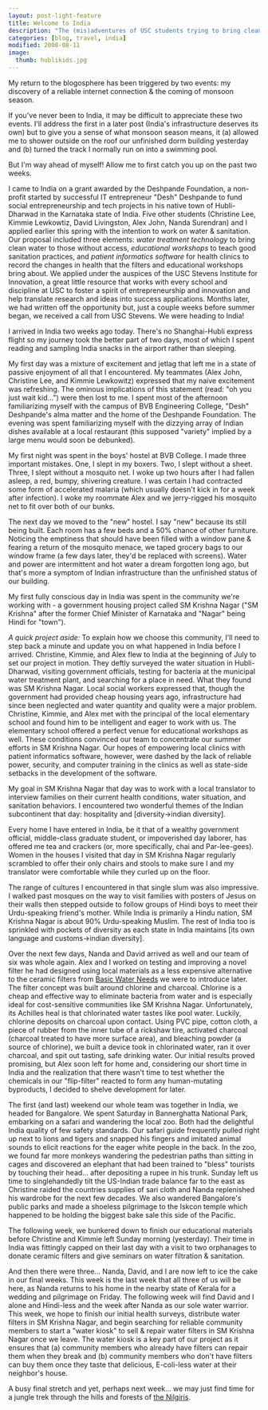 ```yaml
---
layout: post-light-feature
title: Welcome to India
description: "The (mis)adventures of USC students trying to bring clean water to an Indian village."
categories: [blog, travel, india]
modified: 2008-08-11
image:
  thumb: hublikids.jpg
---
```

My return to the blogosphere has been triggered by two events: my discovery of a reliable internet connection & the coming of monsoon season.

If you've never been to India, it may be difficult to appreciate these two events.  I'll address the first in a later post (India's infrastructure deserves its own) but to give you a sense of what monsoon season means, it (a) allowed me to shower outside on the roof our unfinished dorm building yesterday and (b) turned the track I normally run on into a swimming pool.

But I'm way ahead of myself!  Allow me to first catch you up on the past two weeks.

I came to India on a grant awarded by the Deshpande Foundation, a non-profit started by successful IT entrepreneur "Desh" Deshpande to fund social entrepreneurship and tech projects in his native town of Hubli-Dharwad in the Karnataka state of India.  Five other students (Christine Lee, Kimmie Lewkowtiz, David Livingston, Alex John, Nanda Surendran) and I applied earlier this spring with the intention to work on water & sanitation.  Our proposal included three elements: <em>water treatment technology</em> to bring clean water to those without access, <em>educational workshops</em> to teach good sanitation practices, and <em>patient informatics software</em> for health clinics to record the changes in health that the filters and educational workshops bring about.  We applied under the auspices of the USC Stevens Institute for Innovation, a great little resource that works with every school and discipline at USC to foster a spirit of entrepreneurship and innovation and help translate research and ideas into success applications.  Months later, we had written off the opportunity but, just a couple weeks before summer began, we received a call from USC Stevens.  We were heading to India!

I arrived in India two weeks ago today.  There's no Shanghai-Hubli express flight so my journey took the better part of two days, most of which I spent reading and sampling India snacks in the airport rather than sleeping.

My first day was a mixture of excitement and jetlag that left me in a state of passive enjoyment of all that I encountered.  My teammates (Alex John, Christine Lee, and Kimmie Lewkowitz) expressed that my naive excitement was refreshing.  The ominous implications of this statement (read: "oh you just wait kid...") were then lost to me.  I spent most of the afternoon familiarizing myself with the campus of BVB Engineering College, "Desh" Deshpande's alma matter and the home of the Deshpande Foundation.  The evening was spent familiarizing myself with the dizzying array of Indian dishes available at a local restaurant (this supposed "variety" implied by a large menu would soon be debunked).

My first night was spent in the boys' hostel at BVB College.  I made three important mistakes.  One, I slept in my boxers.  Two, I slept without a sheet.  Three, I slept without a mosquito net.  I woke up two hours after I had fallen asleep, a red, bumpy, shivering creature.  I was certain I had contracted some form of accelerated malaria (which usually doesn't kick in for a week after infection).  I woke my roommate Alex and we jerry-rigged his mosquito net to fit over both of our bunks.

The next day we moved to the "new" hostel.  I say "new" because its still being built.  Each room has a few beds and a 50% chance of other furniture.  Noticing the emptiness that should have been filled with a window pane & fearing a return of the mosquito menace, we taped grocery bags to our window frame (a few days later, they'd be replaced with screens).  Water and power are intermittent and hot water a dream forgotten long ago, but that's more a symptom of Indian infrastructure than the unfinished status of our building.

My first fully conscious day in India was spent in the community we're working with - a government housing project called SM Krishna Nagar ("SM Krishna" after the former Chief Minister of Karnataka and "Nagar" being Hindi for "town").

<em>A quick project aside:</em> To explain how we choose this community, I'll need to step back a minute and update you on what happened in India before I arrived.  Christine, Kimmie, and Alex flew to India at the beginning of July to set our project in motion.  They deftly surveyed the water situation in Hubli-Dharwad, visiting government officials, testing for bacteria at the municipal water treatment plant, and searching for a place in need.  What they found was SM Krishna Nagar.  Local social workers expressed that, though the government had provided cheap housing years ago, infrastructure had since been neglected and water quantity and quality were a major problem.  Christine, Kimmie, and Alex met with the principal of the local elementary school and found him to be intelligent and eager to work with us.  The elementary school offered a perfect venue for educational workshops as well.  These conditions convinced our team to concentrate our summer efforts in SM Krishna Nagar. Our hopes of empowering local clinics with patient informatics software, however, were dashed by the lack of reliable power, security, and computer training in the clinics as well as state-side setbacks in the development of the software.

My goal in SM Krishna Nagar that day was to work with a local translator to interview families on their current health conditions, water situation, and sanitation behaviors.  I encountered two wonderful themes of the Indian subcontinent that day: hospitality and [diversity->indian diversity].

Every home I have entered in India, be it that of a wealthy government official, middle-class graduate student, or impoverished day laborer, has offered me tea and crackers (or, more specifically, chai and Par-lee-gees).  Women in the houses I visited that day in SM Krishna Nagar regularly scrambled to offer their only chairs and stools to make sure I and my translator were comfortable while they curled up on the floor.

The range of cultures I encountered in that single slum was also impressive.  I walked past mosques on the way to visit families with posters of Jesus on their walls then stepped outside to follow groups of Hindi boys to meet their Urdu-speaking friend's mother.  While India is primarily a Hindu nation, SM Krishna Nagar is about 90% Urdu-speaking Muslim.  The rest of India too is sprinkled with pockets of diversity as each state in India maintains [its own language and customs->indian diversity].

Over the next few days, Nanda and David arrived as well and our team of six was whole again.  Alex and I worked on testing and improving a novel filter he had designed using local materials as a less expensive alternative to the ceramic filters from <a href="http://www.atatwork.org/page/177">Basic Water Needs</a> we were to introduce later.  The filter concept was built around chlorine and charcoal.  Chlorine is a cheap and effective way to eliminate bacteria from water and is especially ideal for cost-sensitive communities like SM Krishna Nagar.  Unfortunately, its Achilles heal is that chlorinated water tastes like pool water.  Luckily, chlorine deposits on charcoal upon contact.  Using PVC pipe, cotton cloth, a piece of rubber from the inner tube of a rickshaw tire, activated charcoal (charcoal treated to have more surface area), and bleaching powder (a source of chlorine), we built a device took in chlorinated water, ran it over charcoal, and spit out tasting, safe drinking water.  Our initial results proved promising, but Alex soon left for home and, considering our short time in India and the realization that there wasn't time to test whether the chemicals in our "flip-filter" reacted to form any human-mutating byproducts, I decided to shelve development for later.

The first (and last) weekend our whole team was together in India, we headed for Bangalore.  We spent Saturday in Bannerghatta National Park, embarking on a safari and wandering the local zoo.  Both had the delightful India quality of few safety standards.  Our safari guide frequently pulled right up next to lions and tigers and snapped his fingers and imitated animal sounds to elicit reactions for the eager white people in the back.  In the zoo, we found far more monkeys wandering the pedestrian paths than sitting in cages and discovered an elephant that had been trained to "bless" tourists by touching their head... after depositing a rupee in his trunk.  Sunday left us time to singlehandedly tilt the US-Indian trade balance far to the east as Christine raided the countries supplies of sari cloth and Nanda replenished his wardrobe for the next few decades.  We also wandered Bangalore's public parks and made a shoeless pilgrimage to the Iskcon temple which happened to be holding the biggest bake sale this side of the Pacific.

The following week, we bunkered down to finish our educational materials before Christine and Kimmie left Sunday morning (yesterday).  Their time in India was fittingly capped on their last day with a visit to two orphanages to donate ceramic filters and give seminars on water filtration & sanitation.

And then there were three... Nanda, David, and I are now left to ice the cake in our final weeks.  This week is the last week that all three of us will be here, as Nanda returns to his home in the nearby state of Kerala for a wedding and pilgrimage on Friday.  The following week will find David and I alone and Hindi-less and the week after Nanda as our sole water warrior.  This week, we hope to finish our initial health surveys, distribute water filters in SM Krishna Nagar, and begin searching for reliable community members to start a "water kiosk" to sell & repair water filters in SM Krishna Nagar once we leave.  The water kiosk is a key part of our project as it ensures that (a) community members who already have filters can repair them when they break and (b) community members who don't have filters can buy them once they taste that delicious, E-coli-less water at their neighbor's house.

A busy final stretch and yet, perhaps next week... we may just find time for a jungle trek through the hills and forests of <a href="http://images.google.co.in/images?q=the%20nilgiris&ie=UTF-8&oe=utf-8&rls=org.mozilla:en-US:official&client=firefox-a&um=1&sa=N&tab=wi">the Nilgiris</a>.